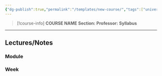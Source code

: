 ```yaml
---
{"dg-publish":true,"permalink":"/templates/new-course/","tags":["university"],"created":"2024-06-22T19:07:40.000-04:00","updated":"2024-09-16T19:24:34.000-04:00"}
---
```


> [!course-info] **COURSE NAME**
> **Section:** 
> **Professor:** 
> **Syllabus**

---
## Lectures/Notes

### Module



### Week


